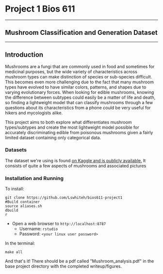 # Project 1 Bios 611

---

## Mushroom Classification and Generation Dataset

---

## Introduction

Mushrooms are a fungi that are commonly used in food and sometimes for medicinal purposes, but the wide variety of characteristics across mushroom types can make distinction of species or sub-species difficult. This becomes even more challenging due to the fact that many mushroom types have evolved to have similar colors, patterns, and shapes due to varying evolutionary forces. When looking for edible mushrooms, knowing the difference between subtypes could easily be a matter of life and death, so finding a lightweight model that can classify mushrooms through a few questions about its characteristics from a phone could be very useful for hikers and mycologists alike.

This project aims to both explore what differentiates mushroom types/subtypes and create the most lightweight model possible for accurately discriminating edible from poisonous mushrooms given a fairly limited dataset containing only categorical data.  

### Datasets

The dataset we're using is found [on Kaggle and is publicly available.](https://www.kaggle.com/uciml/mushroom-classification) It consists of quite a few aspects of mushrooms and associated pictures

### Installation and Running

To install:

```
git clone https://github.com/Lswhiteh/bios611-project1
#Build container
source aliases.sh
dbuild
r
```

- Open a web browser to `http://localhost:8787`
    - Username: `rstudio`
    - Password: `<your linux user password>`

In the terminal:
```
make all
```

And that's it! There should be a pdf called "Mushroom_analysis.pdf" in the base project directory with the completed writeup/figures.

